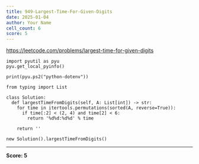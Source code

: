 ```yaml
---
title: 949-Largest-Time-For-Given-Digits
date: 2025-01-04
author: Your Name
cell_count: 6
score: 5
---
```


https://leetcode.com/problems/largest-time-for-given-digits


```
import pyutil as pyu
pyu.get_local_pyinfo()
```


```
print(pyu.ps2("python-dotenv"))
```


```
from typing import List
```


```
class Solution:
  def largestTimeFromDigits(self, A: List[int]) -> str:
    for time in itertools.permutations(sorted(A, reverse=True)):
      if time[:2] < (2, 4) and time[2] < 6:
        return '%d%d:%d%d' % time

    return ''
```


```
new Solution().largestTimeFromDigits()
```


---
**Score: 5**